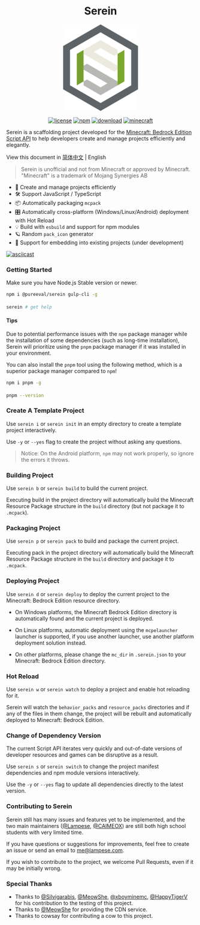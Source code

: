 <p align="center">
  <h1 align="center">Serein</h1>
</p>
<p align="center"><img width="200" src="./logo.svg" alt="logo"></a></p>
<p align="center">
  <a href="https://github.com/SereinMC/Serein/blob/main/LICENSE"><img src="https://img.shields.io/github/license/SereinMC/serein" alt="license"></a>
  <a href="https://www.npmjs.com/package/@pureeval/serein"><img src="https://img.shields.io/npm/v/%40pureeval%2Fserein" alt="npm"></a>
  <a href="https://www.npmjs.com/package/@pureeval/serein"><img src="https://img.shields.io/npm/dw/%40pureeval%2Fserein" alt="download"></a>
  <a href="https://www.npmjs.com/package/@pureeval/serein"><img src="https://img.shields.io/badge/minecraft_support-latest-8A2BE2" alt="minecraft"></a>
</p>


Serein is a scaffolding project developed for the [Minecraft: Bedrock Edition Script API](https://learn.microsoft.com/en-us/minecraft/creator/scriptapi/) to help developers create and manage projects efficiently and elegantly.

View this document in [简体中文](README_zh-CN.md) | English

> Serein is unofficial and not from Minecraft or approved by Minecraft.  
> "Minecraft" is a trademark of Mojang Synergies AB

- 🚀 Create and manage projects efficiently
- 🛠️ Support JavaScript / TypeScript
- 📦 Automatically packaging `mcpack`
- 🎛️ Automatically cross-platform (Windows/Linux/Android) deployment with Hot Reload
- 💡 Build with `esbuild` and support for npm modules
- 🪐 Random `pack_icon` generator
- 🔌 Support for embedding into existing projects (under development)

[![asciicast](https://asciinema.org/a/600827.svg)](https://asciinema.org/a/600827)

### Getting Started

Make sure you have Node.js Stable version or newer.

```bash
npm i @pureeval/serein gulp-cli -g

serein # get help
```

#### Tips
Due to potential performance issues with the `npm` package manager while the installation of some dependencies (such as long-time installation), Serein will prioritize using the `pnpm` package manager if it was installed in your environment.

You can also install the `pnpm` tool using the following method, which is a superior package manager compared to `npm`!

```bash
npm i pnpm -g

pnpm --version
```

### Create A Template Project

Use `serein i` or `serein init` in an empty directory to create a template project interactively.

Use `-y` or `--yes` flag to create the project without asking any questions.

> Notice: On the Android platform, `npm` may not work properly, so ignore the errors it throws.

### Building Project

Use `serein b` or `serein build` to build the current project.

Executing build in the project directory will automatically build the Minecraft Resource Package structure in the `build` directory (but not package it to `.mcpack`).

### Packaging Project

Use `serein p` or `serein pack` to build and package the current project.

Executing pack in the project directory will automatically build the Minecraft Resource Package structure in the `build` directory and package it to `.mcpack`.

### Deploying Project

Use `serein d` or `serein deploy` to deploy the current project to the Minecraft: Bedrock Edition resource directory.

- On Windows platforms, the Minecraft Bedrock Edition directory is automatically found and the current project is deployed.

- On Linux platforms, automatic deployment using the `mcpelauncher` launcher is supported, if you use another launcher, use another platform deployment solution instead.

- On other platforms, please change the `mc_dir` in `.serein.json` to your Minecraft: Bedrock Edition directory.

### Hot Reload

Use `serein w` or `serein watch` to deploy a project and enable hot reloading for it.

Serein will watch the `behavior_packs` and `resource_packs` directories and if any of the files in them change, the project will be rebuilt and automatically deployed to Minecraft: Bedrock Edition.

### Change of Dependency Version

The current Script API iterates very quickly and out-of-date versions of developer resources and games can be disruptive as a result.

Use `serein s` or `serein switch` to change the project manifest dependencies and npm module versions interactively.

Use the `-y` or `--yes` flag to update all dependencies directly to the latest version.

### Contributing to Serein

Serein still has many issues and features yet to be implemented, and the two main maintainers ([@Lampese](https://github.com/Lampese), [@CAIMEOX](https://github.com/CAIMEOX)) are still both high school students with very limited time.

If you have questions or suggestions for improvements, feel free to create an issue or send an email to me@lampese.com.

If you wish to contribute to the project, we welcome Pull Requests, even if it may be initially wrong.

### Special Thanks

- Thanks to [@Silvigarabis](https://github.com/Silvigarabis), [@MeowShe](https://github.com/MeowShe), [@xboyminemc](https://github.com/xboyminemc), [@HappyTigerV](https://github.com/HappyTigerV) for his contribution to the testing of this project.  
- Thanks to [@MeowShe](https://github.com/MeowShe) for providing the CDN service.  
- Thanks to cowsay for contributing a cow to this project.
